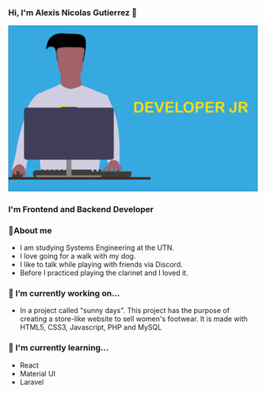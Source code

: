 ### Hi, I'm Alexis Nicolas Gutierrez 👋

![](https://github.com/ag171980/ag171980/blob/main/Design.svg)

### I'm Frontend and Backend Developer 


### 💬About me
- I am studying Systems Engineering at the UTN.
- I love going for a walk with my dog.
- I like to talk while playing with friends via Discord.
- Before I practiced playing the clarinet and I loved it.


### 🔭 I’m currently working on...
- In a project called "sunny days". This project has the purpose of creating a store-like website to sell women's footwear. It is made with HTML5, CSS3, Javascript, PHP and MySQL

### 🌱 I'm currently learning...
- React
- Material UI
- Laravel
